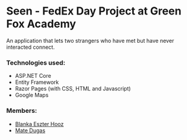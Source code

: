 # Seen - FedEx Day Project at Green Fox Academy
An application that lets two strangers who have met but have never interacted connect.

### Technologies used:
* ASP.NET Core
* Entity Framework
* Razor Pages (with CSS, HTML and Javascript)
* Google Maps

### Members:
* [Blanka Eszter Hooz](https://github.com/blnkhz)
* [Mate Dugas](https://github.com/dugasmate)